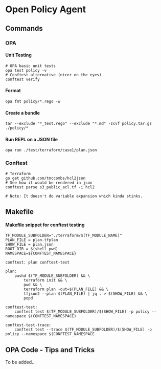 # Open Policy Agent

## Commands

### OPA

#### Unit Testing

```
# OPA basic unit tests
opa test policy -v
# Conftest alternative (nicer on the eyes)
conftest verify
```

#### Format

```text
opa fmt policy/*.rego -w
```

#### Create a bundle

```text
tar --exclude "*_test.rego" --exclude "*.md" -zcvf policy.tar.gz ./policy/*
```

#### Run REPL on a JSON file

```text
opa run ./test/terraform/case1/plan.json
```

### Conftest

```text
# Terraform
go get github.com/tmccombs/hcl2json
# See how it would be rendered in json
conftest parse s3_public_acl.tf -i hcl2

# Note: It doesn't do variable expansion which kinda stinks.
```

## Makefile

#### Makefile snippet for conftest testing

```text
TF_MODULE_SUBFOLDER="./terraform/$(TF_MODULE_NAME)"
PLAN_FILE = plan.tfplan
SHOW_FILE = plan.json
ROOT_DIR = $(shell pwd)
NAMESPACE=${CONFTEST_NAMESPACE}

conftest: plan conftest-test

plan:
	pushd $(TF_MODULE_SUBFOLDER) && \
	 	terraform init && \
		pwd && \
		terraform plan -out=$(PLAN_FILE) && \
		tfjson2 --plan $(PLAN_FILE) | jq . > $(SHOW_FILE) && \
		popd

conftest-test:
	conftest test $(TF_MODULE_SUBFOLDER)/$(SHOW_FILE) -p policy --namespace $(CONFTEST_NAMESPACE)

conftest-test-trace:
	conftest test --trace $(TF_MODULE_SUBFOLDER)/$(SHOW_FILE) -p policy --namespace $(CONFTEST_NAMESPACE
```

## **OPA** Code - Tips and Tricks

To be added...

